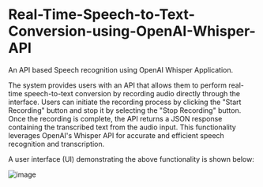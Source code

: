# Real-Time-Speech-to-Text-Conversion-using-OpenAI-Whisper-API
An API based Speech recognition using OpenAI Whisper Application.

The system provides users with an API that allows them to perform real-time speech-to-text conversion by recording audio directly through the interface. Users can initiate the recording process by clicking the "Start Recording" button and stop it by selecting the "Stop Recording" button. Once the recording is complete, the API returns a JSON response containing the transcribed text from the audio input. This functionality leverages OpenAI's Whisper API for accurate and efficient speech recognition and transcription. 


A user interface (UI) demonstrating the above functionality is shown below:

![image](https://github.com/user-attachments/assets/99ce2edb-9cbd-4ff6-a2b4-b2627ee9ae2b)
